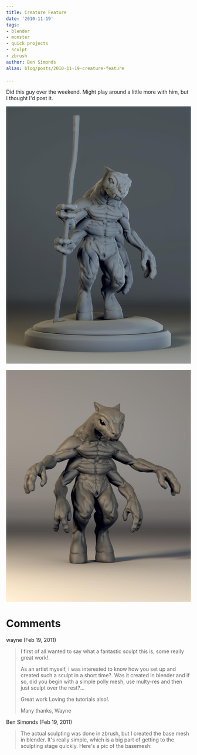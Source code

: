 ```yaml
---
title: Creature Feature
date: '2010-11-19'
tags:
- blender
- monster
- quick projects
- sculpt
- zbrush
author: Ben Simonds
alias: blog/posts/2010-11-19-creature-feature

---
```


Did this guy over the weekend. Might play around a little more with him, but I thought I'd post it.

![>< ><](/images/old/quadrarm10.jpg)

![>< ><](/images/old/quadrarm_8.jpg)






# Comments


wayne (Feb 19, 2011)
> I first of all wanted to say what a fantastic sculpt this is, some really great work!.
> 
> As an artist myself, i was interested to know how you set up and created such a sculpt in a short time?.
> Was it created in blender and if so, did you begin with a simple polly mesh, use multy-res and then just sculpt over the rest?...
> 
> Great work
> Loving the tutorials also!.
> 
> Many thanks,
> Wayne

Ben Simonds (Feb 19, 2011)
> The actual sculpting was done in zbrush, but I created the base mesh in blender. It's really simple, which is a big part of getting to the sculpting stage quickly. Here's a pic of the basemesh:
> <img src="http://img6.imageshack.us/img6/1849/quadarm1.jpg" alt="" />
